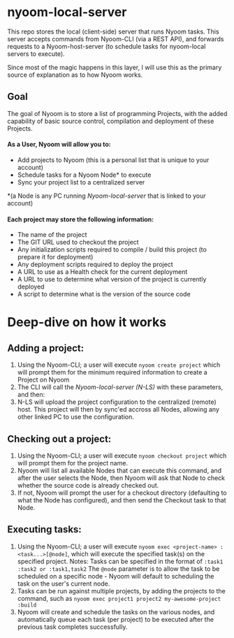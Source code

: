 # nyoom-local-server
This repo stores the local (client-side) server that runs Nyoom tasks.
This server accepts commands from Nyoom-CLI (via a REST API), and forwards requests to a Nyoom-host-server (to schedule tasks for nyoom-local servers to execute).


Since most of the magic happens in this layer, I will use this as the primary source of explanation as to how Nyoom works.


## Goal
The goal of Nyoom is to store a list of programming Projects, with the added capability of basic source control, compilation and deployment of these Projects.


#### As a User, Nyoom will allow you to:
- Add projects to Nyoom (this is a personal list that is unique to your account)
- Schedule tasks for a Nyoom Node* to execute
- Sync your project list to a centralized server

*(a Node is any PC running _Nyoom-local-server_ that is linked to your account)


#### Each project may store the following information:
- The name of the project
- The GIT URL used to checkout the project
- Any initialization scripts required to compile / build this project (to prepare it for deployment)
- Any deployment scripts required to deploy the project
- A URL to use as a Health check for the current deployment
- A URL to use to determine what version of the project is currently deployed
- A script to determine what is the version of the source code



# Deep-dive on how it works
## Adding a project:
1. Using the Nyoom-CLI; a user will execute `nyoom create project` which will prompt them for the minimum required information to create a Project on Nyoom
2. The CLI will call the _Nyoom-local-server (N-LS)_ with these parameters, and then:
3. N-LS will upload the project configuration to the centralized (remote) host. This project will then by sync'ed accross all Nodes, allowing any other linked PC to use the configuration.

## Checking out a project:
1. Using the Nyoom-CLI; a user will execute `nyoom checkout project` which will prompt them for the project name.
2. Nyoom will list all available Nodes that can execute this command, and after the user selects the Node, then Nyoom will ask that Node to check whether the source code is already checked out.
3. If not, Nyoom will prompt the user for a checkout directory (defaulting to what the Node has configured), and then send the Checkout task to that Node.

## Executing tasks:
1. Using the Nyoom-CLI; a user will execute `nyoom exec <project-name> :<task...>[@node]`, which will execute the specified task(s) on the specified project.
	Notes: Tasks can be specified in the format of `:task1 :task2 or :task1,task2`
	The `@node` parameter is to allow the task to be scheduled on a specific node - Nyoom will default to scheduling the task on the user's current node.
2. Tasks can be run against multiple projects, by adding the projects to the command, such as `nyoom exec project1 project2 my-awesome-project :build`
3. Nyoom will create and schedule the tasks on the various nodes, and automatically queue each task (per project) to be executed after the previous task completes successfully.
